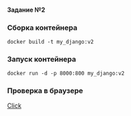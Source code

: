 #### Задание №2

### Сборка контейнера
```docker build -t my_django:v2```

### Запуск контейнера
```docker run -d -p 8000:800 my_django:v2```

### Проверка в браузере
[Click](http://localhost/api/v1/)
